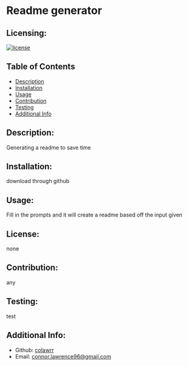 # Readme generator
  ## Licensing:
  [![license](https://img.shields.io/badge/license-none-blue)](https://shields.io)
  ## Table of Contents 
  - [Description](#description)
  - [Installation](#installation)
  - [Usage](#usage)
  - [Contribution](#contribution)
  - [Testing](#testing)
  - [Additional Info](#additional-info)
  ## Description:
  Generating a readme to save time
  ## Installation:
  download through github
  ## Usage:
  Fill in the prompts and it will create a readme based off the input given
  ## License:
  none
  ## Contribution:
  any
  ## Testing:
  test
  ## Additional Info:
  - Github: [colawrr](https://github.com/colawrr)
  - Email: connor.lawrence96@gmail.com 
